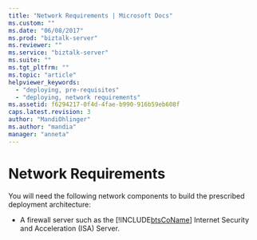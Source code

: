 ```yaml
---
title: "Network Requirements | Microsoft Docs"
ms.custom: ""
ms.date: "06/08/2017"
ms.prod: "biztalk-server"
ms.reviewer: ""
ms.service: "biztalk-server"
ms.suite: ""
ms.tgt_pltfrm: ""
ms.topic: "article"
helpviewer_keywords: 
  - "deploying, pre-requisites"
  - "deploying, network requirements"
ms.assetid: f6294217-0f4d-4fae-b990-916b59eb608f
caps.latest.revision: 3
author: "MandiOhlinger"
ms.author: "mandia"
manager: "anneta"
---
```

# Network Requirements
You will need the following network components to build the prescribed deployment architecture:  
  
-   A firewall server such as the [!INCLUDE[btsCoName](../../includes/btsconame-md.md)] Internet Security and Acceleration (ISA) Server.